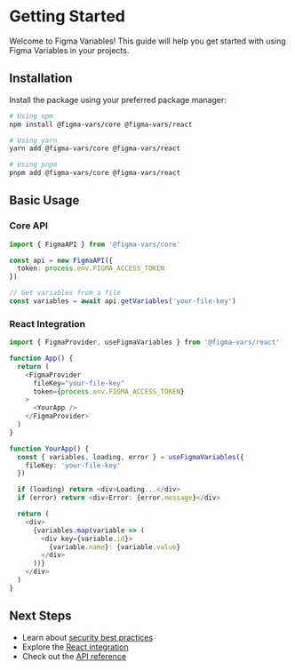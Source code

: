 # Getting Started

Welcome to Figma Variables! This guide will help you get started with using Figma Variables in your projects.

## Installation

Install the package using your preferred package manager:

```bash
# Using npm
npm install @figma-vars/core @figma-vars/react

# Using yarn
yarn add @figma-vars/core @figma-vars/react

# Using pnpm
pnpm add @figma-vars/core @figma-vars/react
```

## Basic Usage

### Core API

```typescript
import { FigmaAPI } from '@figma-vars/core'

const api = new FigmaAPI({
  token: process.env.FIGMA_ACCESS_TOKEN
})

// Get variables from a file
const variables = await api.getVariables('your-file-key')
```

### React Integration

```typescript
import { FigmaProvider, useFigmaVariables } from '@figma-vars/react'

function App() {
  return (
    <FigmaProvider
      fileKey="your-file-key"
      token={process.env.FIGMA_ACCESS_TOKEN}
    >
      <YourApp />
    </FigmaProvider>
  )
}

function YourApp() {
  const { variables, loading, error } = useFigmaVariables({
    fileKey: 'your-file-key'
  })

  if (loading) return <div>Loading...</div>
  if (error) return <div>Error: {error.message}</div>

  return (
    <div>
      {variables.map(variable => (
        <div key={variable.id}>
          {variable.name}: {variable.value}
        </div>
      ))}
    </div>
  )
}
```

## Next Steps

- Learn about [security best practices](/guide/security)
- Explore the [React integration](/react/)
- Check out the [API reference](/api/)
